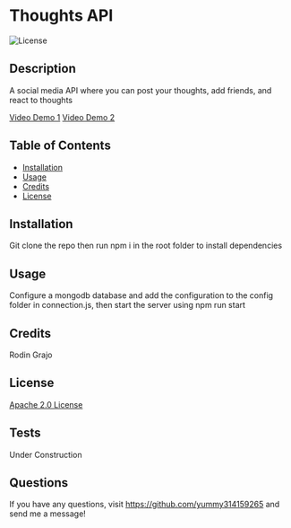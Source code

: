 
  # Thoughts API 
  ![License](https://img.shields.io/badge/License-Apache%202.0-blue.svg)

  ## Description
  
  A social media API where you can post your thoughts, add friends, and react to thoughts

  [Video Demo 1](https://watch.screencastify.com/v/TeblXnVwIedOgEztChXu)
  [Video Demo 2](https://watch.screencastify.com/v/xM9qFJypy9sfTJSTvQ6I)
  
  ## Table of Contents
  
  - [Installation](#installation)
  - [Usage](#usage)
  - [Credits](#credits)
  - [License](#license)
  
  ## Installation
  
  Git clone the repo then run npm i in the root folder to install dependencies
  
  ## Usage
  
  Configure a mongodb database and add the configuration to the config folder in connection.js, then start the server using npm run start
  
  ## Credits
  
  Rodin Grajo
  
  ## License

  [Apache 2.0 License](https://opensource.org/licenses/Apache-2.0)

  ## Tests
  
  Under Construction
  
  ## Questions
  If you have any questions, visit https://github.com/yummy314159265 and send me a message!
